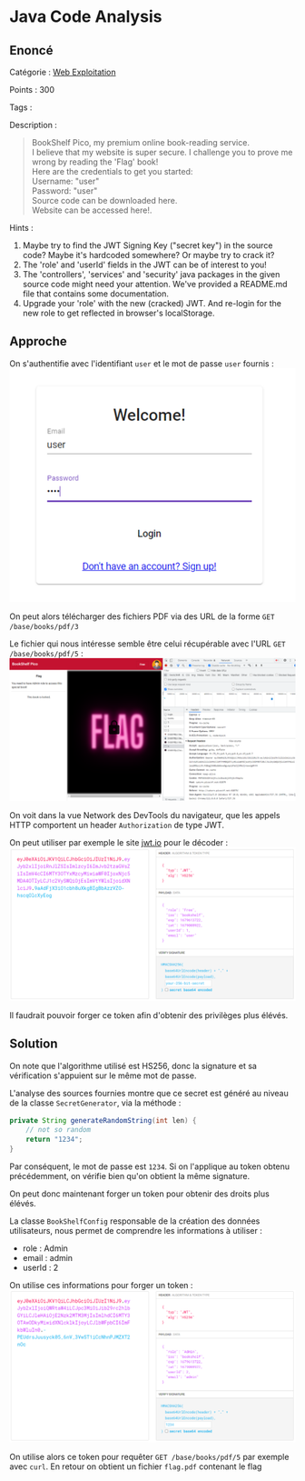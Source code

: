 # Java Code Analysis

## Enoncé
Catégorie : [Web Exploitation](../)

Points : 300

Tags :

Description :
> BookShelf Pico, my premium online book-reading service.  
> I believe that my website is super secure. I challenge you to prove me wrong by reading the 'Flag' book!  
> Here are the credentials to get you started:  
> Username: "user"  
> Password: "user"  
> Source code can be downloaded here.  
> Website can be accessed here!.

Hints :
1. Maybe try to find the JWT Signing Key ("secret key") in the source code? Maybe it's hardcoded somewhere? Or maybe try to crack it?
2. The 'role' and 'userId' fields in the JWT can be of interest to you!
3. The 'controllers', 'services' and 'security' java packages in the given source code might need your attention. We've provided a README.md file that contains some documentation.
4. Upgrade your 'role' with the new (cracked) JWT. And re-login for the new role to get reflected in browser's localStorage.


## Approche

On s'authentifie avec l'identifiant `user` et le mot de passe `user` fournis :
![Formulaire connexion](formulaire_connexion.png)

On peut alors télécharger des fichiers PDF via des URL de la forme `GET /base/books/pdf/3`

Le fichier qui nous intéresse semble être celui récupérable avec l'URL `GET /base/books/pdf/5` :
![PDF à récupérer](fichier_pdf_a_recupere.png)

On voit dans la vue Network des DevTools du navigateur, que les appels HTTP comportent un header `Authorization` de type JWT.

On peut utiliser par exemple le site [jwt.io](https://jwt.io/) pour le décoder :
![token JWT décodé](token_initial.png)

Il faudrait pouvoir forger ce token afin d'obtenir des privilèges plus élévés.


## Solution

On note que l'algorithme utilisé est HS256, donc la signature et sa vérification s'appuient sur le même mot de passe.

L'analyse des sources fournies montre que ce secret est généré au niveau de la classe `SecretGenerator`, via la méthode :
```java
private String generateRandomString(int len) {
    // not so random
    return "1234";
}
```

Par conséquent, le mot de passe est `1234`.
Si on l'applique au token obtenu précédemment, on vérifie bien qu'on obtient la même signature.

On peut donc maintenant forger un token pour obtenir des droits plus élévés.

La classe `BookShelfConfig` responsable de la création des données utilisateurs, nous permet de comprendre les informations à utiliser :
* role : Admin
* email : admin
* userId : 2

On utilise ces informations pour forger un token :
![token JWT forgé](token_forge.png)

On utilise alors ce token pour requêter `GET /base/books/pdf/5` par exemple avec `curl`.
En retour on obtient un fichier `flag.pdf` contenant le flag
